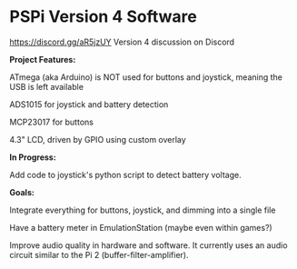 # PSPi Version 4 Software

https://discord.gg/aR5jzUY Version 4 discussion on Discord

**Project Features:**

ATmega (aka Arduino) is NOT used for buttons and joystick, meaning the USB is left available

ADS1015 for joystick and battery detection

MCP23017 for buttons

4.3" LCD, driven by GPIO using custom overlay

**In Progress:**

Add code to joystick's python script to detect battery voltage.

**Goals:**

Integrate everything for buttons, joystick, and dimming into a single file

Have a battery meter in EmulationStation (maybe even within games?)

Improve audio quality in hardware and software. It currently uses an audio circuit similar to the Pi 2 (buffer-filter-amplifier).
